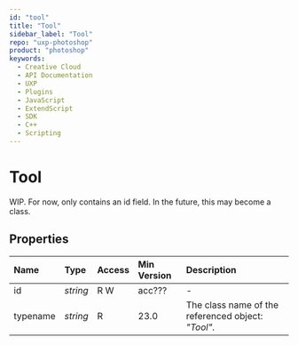 ```yaml
---
id: "tool"
title: "Tool"
sidebar_label: "Tool"
repo: "uxp-photoshop"
product: "photoshop"
keywords:
  - Creative Cloud
  - API Documentation
  - UXP
  - Plugins
  - JavaScript
  - ExtendScript
  - SDK
  - C++
  - Scripting
---
```


# Tool

WIP. For now, only contains an id field. In the future, this may become a class.

## Properties

| Name | Type | Access | Min Version | Description |
| :------ | :------ | :------ | :------ | :------ |
| id | *string* | R W | acc??? | - |
| typename | *string* | R | 23.0 | The class name of the referenced object: *&quot;Tool&quot;*. |
